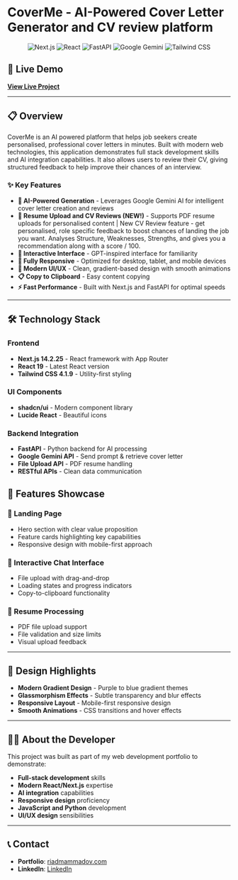 # CoverMe - AI-Powered Cover Letter Generator and CV review platform

<div align="center">
  <img src="https://img.shields.io/badge/Next.js-14.2.25-black?style=for-the-badge&logo=next.js&logoColor=white" alt="Next.js" />
  <img src="https://img.shields.io/badge/React-19-61DAFB?style=for-the-badge&logo=react&logoColor=black" alt="React" />
  <img src="https://img.shields.io/badge/FastAPI-1094F6?style=for-the-badge&logo=fastapi&logoColor=white" alt="FastAPI" />
  <img src="https://img.shields.io/badge/Google%20Gemini-4285F4?style=for-the-badge&logo=google&logoColor=white" alt="Google Gemini" />
  <img src="https://img.shields.io/badge/Tailwind_CSS-4.1.9-38B2AC?style=for-the-badge&logo=tailwind-css&logoColor=white" alt="Tailwind CSS" />
</div>

## 🚀 Live Demo

**[View Live Project](https://ai-cover-letter-generator-khaki.vercel.app)**

---

## 📋 Overview

CoverMe is an AI powered platform that helps job seekers create personalised, professional cover letters in minutes. Built with modern web technologies, this application demonstrates full stack development skills and AI integration capabilities. It also allows users to review their CV, giving structured feedback to help improve their chances of an interview.

### ✨ Key Features

- **🤖 AI-Powered Generation** - Leverages Google Gemini AI for intelligent cover letter creation and reviews
- **📄 Resume Upload and CV Reviews (NEW!)** - Supports PDF resume uploads for personalised content | New CV Review feature - get personalised, role specific feedback to boost chances of landing the job you want. Analyses Structure, Weaknesses, Strengths, and gives you a recommendation along with a score / 100.
- **💬 Interactive Interface** - GPT-inspired interface for familiarity
- **📱 Fully Responsive** - Optimized for desktop, tablet, and mobile devices
- **🎨 Modern UI/UX** - Clean, gradient-based design with smooth animations
- **📋 Copy to Clipboard** - Easy content copying
- **⚡ Fast Performance** - Built with Next.js and FastAPI for optimal speeds

---

## 🛠️ Technology Stack

### Frontend

- **Next.js 14.2.25** - React framework with App Router
- **React 19** - Latest React version
- **Tailwind CSS 4.1.9** - Utility-first styling

### UI Components

- **shadcn/ui** - Modern component library
- **Lucide React** - Beautiful icons

### Backend Integration

- **FastAPI** - Python backend for AI processing
- **Google Gemini API** - Send prompt & retrieve cover letter
- **File Upload API** - PDF resume handling
- **RESTful APIs** - Clean data communication

## 📱 Features Showcase

### 🎯 Landing Page

- Hero section with clear value proposition
- Feature cards highlighting key capabilities
- Responsive design with mobile-first approach

### 💬 Interactive Chat Interface

- File upload with drag-and-drop
- Loading states and progress indicators
- Copy-to-clipboard functionality

### 📄 Resume Processing

- PDF file upload support
- File validation and size limits
- Visual upload feedback

---

## 🎨 Design Highlights

- **Modern Gradient Design** - Purple to blue gradient themes
- **Glassmorphism Effects** - Subtle transparency and blur effects
- **Responsive Layout** - Mobile-first responsive design
- **Smooth Animations** - CSS transitions and hover effects

---

## 👨‍💻 About the Developer

This project was built as part of my web development portfolio to demonstrate:

- **Full-stack development** skills
- **Modern React/Next.js** expertise
- **AI integration** capabilities
- **Responsive design** proficiency
- **JavaScript and Python** development
- **UI/UX design** sensibilities

---

## 📞 Contact

- **Portfolio**: [riadmammadov.com](https://riadmammadov.co.uk)
- **LinkedIn**: [LinkedIn](www.linkedin.com/in/riadmammadov)
